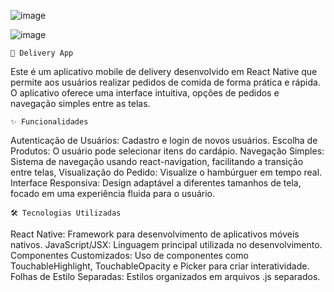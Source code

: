 ![image](https://github.com/user-attachments/assets/b8739fe8-a51c-41d6-bfea-aeaf753b5687)


![image](https://github.com/user-attachments/assets/e163b49b-7065-4870-8fc1-12e93b226e5e)




            
	📱 Delivery App
Este é um aplicativo mobile de delivery desenvolvido em React Native que permite aos usuários realizar pedidos de comida de forma prática e rápida. O aplicativo oferece uma interface intuitiva, opções de pedidos e navegação simples entre as telas.
 
	✨ Funcionalidades
Autenticação de Usuários: Cadastro e login de novos usuários.
Escolha de Produtos: O usuário pode selecionar itens do cardápio.
Navegação Simples: Sistema de navegação usando react-navigation, facilitando a transição entre telas, Visualização do Pedido: Visualize o hambúrguer em tempo real. Interface Responsiva: Design adaptável a diferentes tamanhos de tela, focado em uma experiência fluida para o usuário. 
 
	🛠️ Tecnologias Utilizadas
React Native: Framework para desenvolvimento de aplicativos móveis nativos.
JavaScript/JSX: Linguagem principal utilizada no desenvolvimento.
Componentes Customizados: Uso de componentes como TouchableHighlight, TouchableOpacity e Picker para criar interatividade.
Folhas de Estilo Separadas: Estilos organizados em arquivos .js separados.
